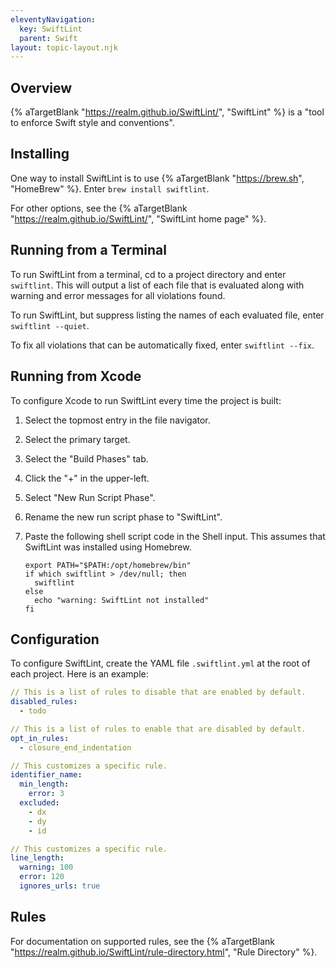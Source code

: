 ```yaml
---
eleventyNavigation:
  key: SwiftLint
  parent: Swift
layout: topic-layout.njk
---
```


## Overview

{% aTargetBlank "https://realm.github.io/SwiftLint/", "SwiftLint" %}
is a "tool to enforce Swift style and conventions".

## Installing

One way to install SwiftLint is to use
{% aTargetBlank "https://brew.sh", "HomeBrew" %}.
Enter `brew install swiftlint`.

For other options, see the {% aTargetBlank
"https://realm.github.io/SwiftLint/", "SwiftLint home page" %}.

## Running from a Terminal

To run SwiftLint from a terminal,
cd to a project directory and enter `swiftlint`.
This will output a list of each file that is evaluated
along with warning and error messages for all violations found.

To run SwiftLint, but suppress listing the names of each evaluated file,
enter `swiftlint --quiet`.

To fix all violations that can be automatically fixed,
enter `swiftlint --fix`.

## Running from Xcode

To configure Xcode to run SwiftLint every time the project is built:

1. Select the topmost entry in the file navigator.
1. Select the primary target.
1. Select the "Build Phases" tab.
1. Click the "+" in the upper-left.
1. Select "New Run Script Phase".
1. Rename the new run script phase to "SwiftLint".
1. Paste the following shell script code in the Shell input.
   This assumes that SwiftLint was installed using Homebrew.

   ```shell
   export PATH="$PATH:/opt/homebrew/bin"
   if which swiftlint > /dev/null; then
     swiftlint
   else
     echo "warning: SwiftLint not installed"
   fi
   ```

## Configuration

To configure SwiftLint, create the YAML file `.swiftlint.yml`
at the root of each project.
Here is an example:

```yaml
// This is a list of rules to disable that are enabled by default.
disabled_rules:
  - todo

// This is a list of rules to enable that are disabled by default.
opt_in_rules:
  - closure_end_indentation

// This customizes a specific rule.
identifier_name:
  min_length:
    error: 3
  excluded:
    - dx
    - dy
    - id

// This customizes a specific rule.
line_length:
  warning: 100
  error: 120
  ignores_urls: true
```

## Rules

For documentation on supported rules, see the {% aTargetBlank
"https://realm.github.io/SwiftLint/rule-directory.html", "Rule Directory" %}.
